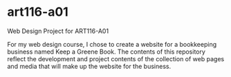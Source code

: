 # art116-a01
Web Design Project for ART116-A01

For my web design course, I chose to create a website for a bookkeeping business named Keep a Greene Book. The contents of this repository reflect the development and project contents of the collection of web pages and media that will make up the website for the business.
